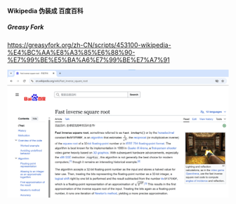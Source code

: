 #### Wikipedia 伪装成 百度百科

##### Greasy Fork

https://greasyfork.org/zh-CN/scripts/453100-wikipedia-%E4%BC%AA%E8%A3%85%E6%88%90-%E7%99%BE%E5%BA%A6%E7%99%BE%E7%A7%91

![1](./show1.png)
